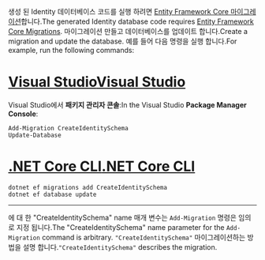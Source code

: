 <span data-ttu-id="30dd8-101">생성 된 Identity 데이터베이스 코드를 실행 하려면 [Entity Framework Core 마이그레이션](/ef/core/managing-schemas/migrations/)합니다.</span><span class="sxs-lookup"><span data-stu-id="30dd8-101">The generated Identity database code requires [Entity Framework Core Migrations](/ef/core/managing-schemas/migrations/).</span></span> <span data-ttu-id="30dd8-102">마이그레이션 만들고 데이터베이스를 업데이트 합니다.</span><span class="sxs-lookup"><span data-stu-id="30dd8-102">Create a migration and update the database.</span></span> <span data-ttu-id="30dd8-103">예를 들어 다음 명령을 실행 합니다.</span><span class="sxs-lookup"><span data-stu-id="30dd8-103">For example, run the following commands:</span></span>

# <a name="visual-studiotabvisual-studio"></a>[<span data-ttu-id="30dd8-104">Visual Studio</span><span class="sxs-lookup"><span data-stu-id="30dd8-104">Visual Studio</span></span>](#tab/visual-studio)

<span data-ttu-id="30dd8-105">Visual Studio에서 **패키지 관리자 콘솔**:</span><span class="sxs-lookup"><span data-stu-id="30dd8-105">In the Visual Studio **Package Manager Console**:</span></span>

```PMC
Add-Migration CreateIdentitySchema
Update-Database
```

# <a name="net-core-clitabnetcore-cli"></a>[<span data-ttu-id="30dd8-106">.NET Core CLI</span><span class="sxs-lookup"><span data-stu-id="30dd8-106">.NET Core CLI</span></span>](#tab/netcore-cli)

```cli
dotnet ef migrations add CreateIdentitySchema
dotnet ef database update
```

------

<span data-ttu-id="30dd8-107">에 대 한 "CreateIdentitySchema" name 매개 변수는 `Add-Migration` 명령은 임의로 지정 됩니다.</span><span class="sxs-lookup"><span data-stu-id="30dd8-107">The "CreateIdentitySchema" name parameter for the `Add-Migration` command is arbitrary.</span></span> <span data-ttu-id="30dd8-108">`"CreateIdentitySchema"` 마이그레이션하는 방법을 설명 합니다.</span><span class="sxs-lookup"><span data-stu-id="30dd8-108">`"CreateIdentitySchema"` describes the migration.</span></span>